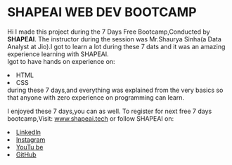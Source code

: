 # SHAPEAI WEB DEV BOOTCAMP

Hi I made this project during the 7 Days Free Bootcamp,Conducted by <b> SHAPEAI</b>.
The instructor during the session was Mr.Shaurya Sinha(a Data Analyst at Jio).I got to learn a lot during these 7 dats and it was an amazing experience learning with SHAPEAI.
<br>Igot to have hands on experience on:
<li>HTML
<li>CSS
<br>during these 7 days,and everything was explained from the very basics so that anyone with zero experience on programming can learn.
  
  I enjoyed these 7 days,you can as well. To register for next free 7 days bootcamp,Visit:
  www.shapeai.tech
  or follow SHAPEAI on:
     <li><a href="https://in.linkedin.com/company/shapeai">LinkedIn</a>
     <li><a href="https://www.instagram.com/shapeai/?hl=en">Instagram</a>
     <li><a 
    href="https://www.youtube.com/channel/UCTUvDLTW9meuDXWcbmISPdA">YouTu
    be</a>
     <li><a href="https://github.com/shapeai">GitHub</a>
